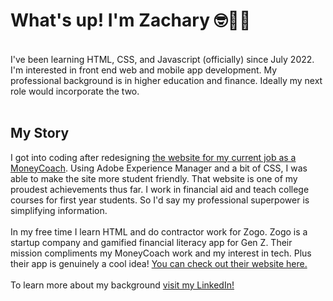 <h1>What's up! I'm Zachary 🤓👋🏾</h1>
<br/>
I've been learning HTML, CSS, and Javascript (officially) since July 2022. I'm interested in front end web and mobile app development. My professional background is in higher education and finance. Ideally my next role would incorporate the two.
<br>
<br>
<h2>My Story</h2>
I got into coding after redesigning <a href="https://ou.edu/moneycoach">the website for my current job as a MoneyCoach</a>. Using Adobe Experience Manager and a bit of CSS, I was able to make the site more student friendly. That website is one of my proudest achievements thus far. I work in financial aid and teach college courses for first year students. So I'd say my professional superpower is simplifying information. 
<br>
<br>In my free time I learn HTML and do contractor work for Zogo. Zogo is a startup company and gamified financial literacy app for Gen Z. Their mission compliments my MoneyCoach work and my interest in tech. Plus their app is genuinely a cool idea! <a href="https://zogo.com">You can check out their website here.</a>
<br>
<br>
To learn more about my background <a href="https://www.Linkedin.com/in/zacharyjpeter94">visit my LinkedIn!</a>
<!---
Zacharyjpeter/Zacharyjpeter is a ✨ special ✨ repository because its `README.md` (this file) appears on your GitHub profile.
You can click the Preview link to take a look at your changes.
--->
